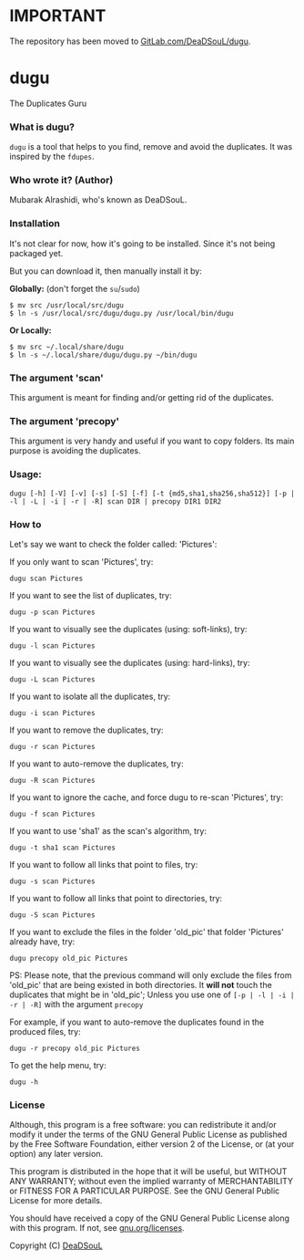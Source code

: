 # IMPORTANT
The repository has been moved to [GitLab.com/DeaDSouL/dugu](https://gitlab.com/DeaDSouL/dugu).


# dugu
The Duplicates Guru

### What is dugu?
`dugu` is a tool that helps to you find, remove and avoid the duplicates. It was inspired by the `fdupes`.

### Who wrote it? (Author)
Mubarak Alrashidi, who's known as DeaDSouL.


### Installation
It's not clear for now, how it's going to be installed. Since it's not being packaged yet.

But you can download it, then manually install it by:

**Globally:** (don't forget the `su`/`sudo`)

    $ mv src /usr/local/src/dugu
    $ ln -s /usr/local/src/dugu/dugu.py /usr/local/bin/dugu

**Or Locally:**

    $ mv src ~/.local/share/dugu
    $ ln -s ~/.local/share/dugu/dugu.py ~/bin/dugu


### The argument 'scan'
This argument is meant for finding and/or getting rid of the duplicates.

### The argument 'precopy'
This argument is very handy and useful if you want to copy folders.
Its main purpose is avoiding the duplicates.


### Usage:
`dugu [-h] [-V] [-v] [-s] [-S] [-f] [-t {md5,sha1,sha256,sha512}] [-p | -l | -L | -i | -r | -R] scan DIR | precopy DIR1 DIR2`


### How to
Let's say we want to check the folder called: 'Pictures':


If you only want to scan 'Pictures', try:

    dugu scan Pictures

If you want to see the list of duplicates, try:

    dugu -p scan Pictures

If you want to visually see the duplicates (using: soft-links), try:

    dugu -l scan Pictures

If you want to visually see the duplicates (using: hard-links), try:

    dugu -L scan Pictures

If you want to isolate all the duplicates, try:

    dugu -i scan Pictures

If you want to remove the duplicates, try:

    dugu -r scan Pictures

If you want to auto-remove the duplicates, try:

    dugu -R scan Pictures

If you want to ignore the cache, and force dugu to re-scan 'Pictures', try:

    dugu -f scan Pictures

If you want to use 'sha1' as the scan's algorithm, try:

    dugu -t sha1 scan Pictures

If you want to follow all links that point to files, try:

    dugu -s scan Pictures

If you want to follow all links that point to directories, try:

    dugu -S scan Pictures

If you want to exclude the files in the folder 'old_pic' that folder 'Pictures' already have, try:

    dugu precopy old_pic Pictures
PS: Please note, that the previous command will only exclude the files from 'old_pic' that are being existed in both directories. It **will not** touch the duplicates that might be in 'old_pic'; Unless you use one of `[-p | -l | -i | -r | -R]` with the argument `precopy`

For example, if you want to auto-remove the duplicates found in the produced files, try:

    dugu -r precopy old_pic Pictures

To get the help menu, try:

    dugu -h

### License
Although, this program is a free software: you can redistribute it and/or modify it under the terms of the GNU General Public License as published by the Free Software Foundation, either version 2 of the License, or (at your option) any later version.

This program is distributed in the hope that it will be useful, but WITHOUT ANY WARRANTY; without even the implied warranty of MERCHANTABILITY or FITNESS FOR A PARTICULAR PURPOSE. See the GNU General Public License for more details.

You should have received a copy of the GNU General Public License along with this program.  If not, see [gnu.org/licenses](http://www.gnu.org/licenses/).

Copyright (C) [DeaDSouL](https://github.com/DeaDSouL)
